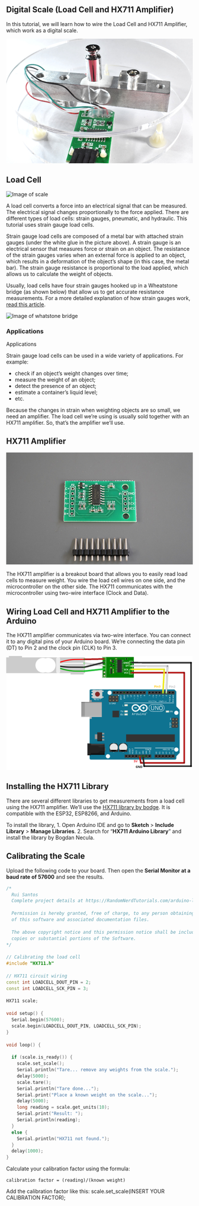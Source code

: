 ## Digital Scale (Load Cell and HX711 Amplifier)

In this tutorial, we will learn how to wire the Load Cell and HX711 Amplifier, which work as a digital scale. 

![Image of scale](./Images/scale.jpeg)

## Load Cell

![Image of scale](./Images/load-cell.jpeg)

A load cell converts a force into an electrical signal that can be measured. The electrical signal changes proportionally to the force applied. There are different types of load cells: strain gauges, pneumatic, and hydraulic. This tutorial uses strain gauge load cells. 

Strain gauge load cells are composed of a metal bar with attached strain gauges (under the white glue in the picture above). A strain gauge is an electrical sensor that measures force or strain on an object. The resistance of the strain gauges varies when an external force is applied to an object, which results in a deformation of the object’s shape (in this case, the metal bar). The strain gauge resistance is proportional to the load applied, which allows us to calculate the weight of objects.

Usually, load cells have four strain gauges hooked up in a Wheatstone bridge (as shown below) that allow us to get accurate resistance measurements. For a more detailed explanation of how strain gauges work, [read this article](https://www.allaboutcircuits.com/textbook/direct-current/chpt-9/strain-gauges/).

![Image of whatstone bridge](./Images/)

### Applications
Applications

Strain gauge load cells can be used in a wide variety of applications. For example:

* check if an object’s weight changes over time;
* measure the weight of an object;
* detect the presence of an object;
* estimate a container’s liquid level;
* etc.

Because the changes in strain when weighting objects are so small, we need an amplifier. The load cell we’re using is usually sold together with an HX711 amplifier. So, that’s the amplifier we’ll use.

## HX711 Amplifier

![Image of scale](./Images/hx711-amplifier.webp)

The HX711 amplifier is a breakout board that allows you to easily read load cells to measure weight. You wire the load cell wires on one side, and the microcontroller on the other side. The HX711 communicates with the microcontroller using two-wire interface (Clock and Data).

## Wiring Load Cell and HX711 Amplifier to the Arduino

The HX711 amplifier communicates via two-wire interface. You can connect it to any digital pins of your Arduino board. We’re connecting the data pin (DT) to Pin 2 and the clock pin (CLK) to Pin 3.

![circuit diagram](./Images/scale-circuit-diagram.webp)

## Installing the HX711 Library
There are several different libraries to get measurements from a load cell using the HX711 amplifier. We’ll use the [HX711 library by bodge](https://github.com/bogde/HX711). It is compatible with the ESP32, ESP8266, and Arduino.

To install the library,
    1. Open Arduino IDE and go to **Sketch** > **Include Library** > **Manage Libraries**.
    2. Search for “**HX711 Arduino Library**” and install the library by Bogdan Necula.
    
## Calibrating the Scale
Upload the following code to your board. Then open the **Serial Monitor at a baud rate of 57600** and see the results.

``` C++
/*
  Rui Santos
  Complete project details at https://RandomNerdTutorials.com/arduino-load-cell-hx711/
  
  Permission is hereby granted, free of charge, to any person obtaining a copy
  of this software and associated documentation files.
  
  The above copyright notice and this permission notice shall be included in all
  copies or substantial portions of the Software.
*/

// Calibrating the load cell
#include "HX711.h"

// HX711 circuit wiring
const int LOADCELL_DOUT_PIN = 2;
const int LOADCELL_SCK_PIN = 3;

HX711 scale;

void setup() {
  Serial.begin(57600);
  scale.begin(LOADCELL_DOUT_PIN, LOADCELL_SCK_PIN);
}

void loop() {

  if (scale.is_ready()) {
    scale.set_scale();    
    Serial.println("Tare... remove any weights from the scale.");
    delay(5000);
    scale.tare();
    Serial.println("Tare done...");
    Serial.print("Place a known weight on the scale...");
    delay(5000);
    long reading = scale.get_units(10);
    Serial.print("Result: ");
    Serial.println(reading);
  } 
  else {
    Serial.println("HX711 not found.");
  }
  delay(1000);
}
```

Calculate your calibration factor using the formula: 
```
calibration factor = (reading)/(known weight)
```

Add the calibration factor like this: scale.set_scale(INSERT YOUR CALIBRATION FACTOR);



